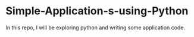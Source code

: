 # Simple-Application-s-using-Python

In this repo, I will be exploring python and writing some application code.
